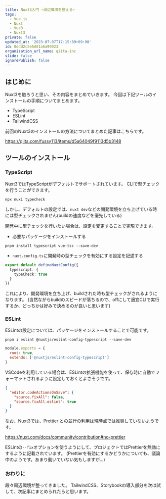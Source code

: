 ```yaml
---
title: Nuxt3入門 ~周辺環境を整える~
tags:
  - Vue.js
  - Nuxt
  - Vue3
  - Nuxt3
private: false
updated_at: '2023-07-07T17:15:39+09:00'
id: 0ddd2c5e5d81a6a99023
organization_url_name: qiita-inc
slide: false
ignorePublish: false
---
```


## はじめに

Nuxt3を触ろうと思い、その内容をまとめていきます。
今回は下記ツールのインストールの手順についてまとめます。

- TypeScript
- ESLint
- TailwindCSS

前回のNuxt3のインストールの方法についてまとめた記事はこちらです。

https://qiita.com/fussy113/items/d5a64049f9113d5b3148

## ツールのインストール

### TypeScript

Nuxt3ではTypeScriptがデフォルトでサポートされています。
CLIで型チェックを行うことができます。

`npx nuxi typecheck`

しかし、デフォルトの設定では、`nuxt dev`などの開発環境を立ち上げている時には型チェックされません(buildの速度などを優先している)

開発中に型チェックを行いたい場合は、設定を変更することで実現できます。

- 必要なパッケージをインストールする

```shell
pnpm install typescript vue-tsc --save-dev
```

- `nuxt.config.ts`に開発時の型チェックを有効にする設定を記述する

```typescript:nuxt.config.ts
export default defineNuxtConfig({
  typescript: {
    typeCheck: true
  }
})
```

これにより、開発環境を立ち上げ、buildされた時も型チェックがされるようになります。
(当然ながらbuildのスピードが落ちるので、offにして適宜CLIで実行するか、どっちかは好みで決めるのが良いと思います)

### ESLint

ESLintの設定については、パッケージをインストールすることで可能です。

```shell
pnpm i eslint @nuxtjs/eslint-config-typescript --save-dev
```

```cjs:.eslintrc.cjs
module.exports = {
  root: true,
  extends: ['@nuxtjs/eslint-config-typescript']
}
```

VSCodeを利用している場合は、ESLintの拡張機能を使って、保存時に自動でフォーマットされるように設定しておくとよさそうです。

```json:.vscode/settings.json
{
  "editor.codeActionsOnSave": {
    "source.fixAll": false,
    "source.fixAll.eslint": true
  }
}
```

なお、Nuxt3では、Prettier との並行の利用は現時点では推奨していないようです。

https://nuxt.com/docs/community/contribution#no-prettier

ESLintの`--fix`オプションを使うようにして、プロジェクトではPrettierを無効にするように記載されています。
(Prettierを有効にするかどうかについても、議論中のようです。あまり動いていない気もしますが...)

### おわりに

段々周辺環境が整ってきました。
TailwindCSS、Storybookの導入部分を次は試して、次記事にまとめられたらと思います。
